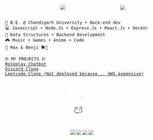 <div align="center">
<img src="https://media1.tenor.com/m/8R15rp_BLAAAAAAd/your-lie-in-april.gif" width="25%" align="right"/>
<img src="https://readme-typing-svg.demolab.com?font=Inconsolata&weight=500&size=50&duration=4000&pause=200&color=EA4AAA&center=true&vCenter=true&multiline=true&repeat=false&random=false&width=1300&height=140&lines=Hi+Hi+Hi+Hi+Hi;I'm+Harshit%2C+a+tech+goblin+and+a+delulu+soul+%E2%9C%A9" width="70%" />
<br><br>
<pre align="left">
💼 B.E. @ Chandigarh University • Back-end dev
💻 Javascript • Node.Js • Express.Js • React.Js • Docker
📖 Data Structures • Backend Development
🎮 Music • Games • Anime • Code
🐾 Max & Benji 🐕🐶
<div>
🤓 MY PROJECTS 🤓
<a href="https://roleplay-chat-bot-frontend.onrender.com/">Roleplay Chatbot</a>
<a href="https://discord-clone-ndyn.onrender.com">Discord Clone</a>
<a href="https://github.com/HarshitBamotra/Leetcode-Project">Leetcode Clone (Not deployed because... AWS expensive)</a>
</div>
</pre>
<br>
<img src="https://github.com/HarshitBamotra/HarshitBamotra/blob/main/assets/585616990345887754.gif?raw=true" height="80"/>
<br><br><br>

[![](https://img.shields.io/badge/Linkedin-white?style=for-the-badge&logo=inspire&logoColor=white&color=EA4AAA)](https://www.linkedin.com/in/harshit-bamotra-845b57269/)
[![](https://img.shields.io/badge/github-white?style=for-the-badge&logo=github&logoColor=white&color=EA4AAA)](https://github.com/HarshitBamotra)
[![](https://img.shields.io/badge/Leetcode-white?style=for-the-badge&logo=leetcode&logoColor=white&color=EA4AAA)](https://leetcode.com/u/Harshit_Bamotra/)
[![](https://img.shields.io/badge/Email-white?style=for-the-badge&logo=gmail&logoColor=white&color=EA4AAA)](mailto:harshitbamotra.01@gmail.com)
</div>
